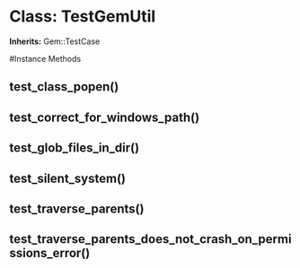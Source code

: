 # Class: TestGemUtil
**Inherits:** Gem::TestCase
    




#Instance Methods
## test_class_popen() [](#method-i-test_class_popen)

## test_correct_for_windows_path() [](#method-i-test_correct_for_windows_path)

## test_glob_files_in_dir() [](#method-i-test_glob_files_in_dir)

## test_silent_system() [](#method-i-test_silent_system)

## test_traverse_parents() [](#method-i-test_traverse_parents)

## test_traverse_parents_does_not_crash_on_permissions_error() [](#method-i-test_traverse_parents_does_not_crash_on_permissions_error)

